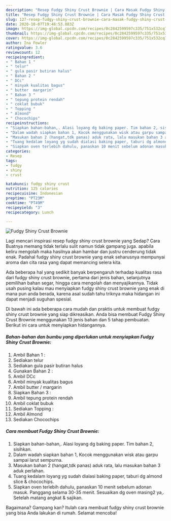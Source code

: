 ```yaml
---
description: "Resep Fudgy Shiny Crust Brownie | Cara Masak Fudgy Shiny Crust Brownie Yang Lezat Sekali"
title: "Resep Fudgy Shiny Crust Brownie | Cara Masak Fudgy Shiny Crust Brownie Yang Lezat Sekali"
slug: 127-resep-fudgy-shiny-crust-brownie-cara-masak-fudgy-shiny-crust-brownie-yang-lezat-sekali
date: 2020-10-07T19:48:53.883Z
image: https://img-global.cpcdn.com/recipes/0c2842599597c335/751x532cq70/fudgy-shiny-crust-brownie-foto-resep-utama.jpg
thumbnail: https://img-global.cpcdn.com/recipes/0c2842599597c335/751x532cq70/fudgy-shiny-crust-brownie-foto-resep-utama.jpg
cover: https://img-global.cpcdn.com/recipes/0c2842599597c335/751x532cq70/fudgy-shiny-crust-brownie-foto-resep-utama.jpg
author: Ina Fowler
ratingvalue: 3.6
reviewcount: 12
recipeingredient:
- " Bahan 1 "
- " telur"
- " gula pasir butiran halus"
- " Bahan 2 "
- " DCc"
- " minyak kualitas bagus"
- " butter  margarin"
- " Bahan 3 "
- " tepung protein rendah"
- " coklat bubuk"
- " Topping "
- " Almond"
- " Chocochips"
recipeinstructions:
- "Siapkan bahan-bahan,. Alasi loyang dg baking paper. Tim bahan 2, sisihkan."
- "Dalam wadah siapkan bahan 1, Kocok menggunakan wisk atau garpu sampai larut sempurna."
- "Masukan bahan 2 (hangat,tdk panas) aduk rata, lalu masukan bahan 3 aduk perlahan."
- "Tuang kedalam loyang yg sudah dialasi baking paper, taburi dg almond slice &amp; chocochips."
- "Siapkan oven terlebih dahulu, panaskan 10 menit sebelum adonan masuk. Panggang selama 30-35 menit. Sesuaikan dg oven masing2 ya,. Setelah matang angkat &amp; sajikan."
categories:
- Resep
tags:
- fudgy
- shiny
- crust

katakunci: fudgy shiny crust 
nutrition: 125 calories
recipecuisine: Indonesian
preptime: "PT23M"
cooktime: "PT49M"
recipeyield: "3"
recipecategory: Lunch

---
```



![Fudgy Shiny Crust Brownie](https://img-global.cpcdn.com/recipes/0c2842599597c335/751x532cq70/fudgy-shiny-crust-brownie-foto-resep-utama.jpg)

Lagi mencari inspirasi resep fudgy shiny crust brownie yang Sedap? Cara Buatnya memang tidak terlalu sulit namun tidak gampang juga. apabila keliru mengolah maka hasilnya akan hambar dan justru cenderung tidak enak. Padahal fudgy shiny crust brownie yang enak seharusnya mempunyai aroma dan cita rasa yang dapat memancing selera kita.

Ada beberapa hal yang sedikit banyak berpengaruh terhadap kualitas rasa dari fudgy shiny crust brownie, pertama dari jenis bahan, selanjutnya pemilihan bahan segar, hingga cara mengolah dan menyajikannya. Tidak usah pusing kalau mau menyiapkan fudgy shiny crust brownie yang enak di mana pun anda berada, karena asal sudah tahu triknya maka hidangan ini dapat menjadi suguhan spesial.




Di bawah ini ada beberapa cara mudah dan praktis untuk membuat fudgy shiny crust brownie yang siap dikreasikan. Anda bisa membuat Fudgy Shiny Crust Brownie menggunakan 13 jenis bahan dan 5 tahap pembuatan. Berikut ini cara untuk menyiapkan hidangannya.

<!--inarticleads1-->

##### Bahan-bahan dan bumbu yang diperlukan untuk menyiapkan Fudgy Shiny Crust Brownie:

1. Ambil  Bahan 1 :
1. Sediakan  telur
1. Sediakan  gula pasir butiran halus
1. Gunakan  Bahan 2 :
1. Ambil  DCc
1. Ambil  minyak kualitas bagus
1. Ambil  butter / margarin
1. Siapkan  Bahan 3 :
1. Ambil  tepung protein rendah
1. Ambil  coklat bubuk
1. Sediakan  Topping :
1. Ambil  Almond
1. Sediakan  Chocochips




<!--inarticleads2-->

##### Cara membuat Fudgy Shiny Crust Brownie:

1. Siapkan bahan-bahan,. Alasi loyang dg baking paper. Tim bahan 2, sisihkan.
1. Dalam wadah siapkan bahan 1, Kocok menggunakan wisk atau garpu sampai larut sempurna.
1. Masukan bahan 2 (hangat,tdk panas) aduk rata, lalu masukan bahan 3 aduk perlahan.
1. Tuang kedalam loyang yg sudah dialasi baking paper, taburi dg almond slice &amp; chocochips.
1. Siapkan oven terlebih dahulu, panaskan 10 menit sebelum adonan masuk. Panggang selama 30-35 menit. Sesuaikan dg oven masing2 ya,. Setelah matang angkat &amp; sajikan.




Bagaimana? Gampang kan? Itulah cara membuat fudgy shiny crust brownie yang bisa Anda lakukan di rumah. Selamat mencoba!
